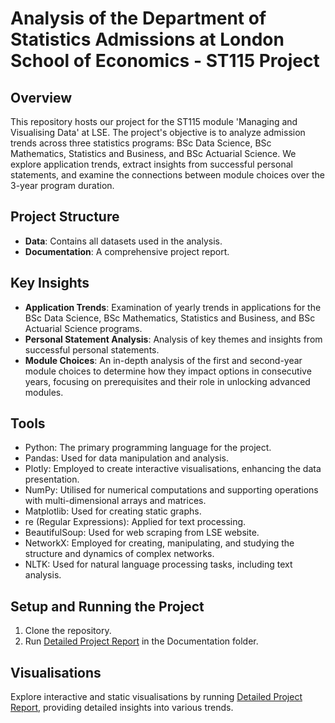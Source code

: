 # Analysis of the Department of Statistics Admissions at London School of Economics - ST115 Project

## Overview

This repository hosts our project for the ST115 module 'Managing and Visualising Data' at LSE. The project's objective is to analyze admission trends across three statistics programs: BSc Data Science, BSc Mathematics, Statistics and Business, and BSc Actuarial Science. We explore application trends, extract insights from successful personal statements, and examine the connections between module choices over the 3-year program duration.

## Project Structure

- **Data**: Contains all datasets used in the analysis.
- **Documentation**: A comprehensive project report.

## Key Insights

- **Application Trends**: Examination of yearly trends in applications for the BSc Data Science, BSc Mathematics, Statistics and Business, and BSc Actuarial Science programs.
- **Personal Statement Analysis**: Analysis of key themes and insights from successful personal statements.
- **Module Choices**: An in-depth analysis of the first and second-year module choices to determine how they impact options in consecutive years, focusing on prerequisites and their role in unlocking advanced modules.

## Tools

- Python: The primary programming language for the project.
- Pandas: Used for data manipulation and analysis.
- Plotly: Employed to create interactive visualisations, enhancing the data presentation.
- NumPy: Utilised for numerical computations and supporting operations with multi-dimensional arrays and matrices.
- Matplotlib: Used for creating static graphs.
- re (Regular Expressions): Applied for text processing.
- BeautifulSoup: Used for web scraping from LSE website.
- NetworkX: Employed for creating, manipulating, and studying the structure and dynamics of complex networks.
- NLTK: Used for natural language processing tasks, including text analysis.

## Setup and Running the Project

1. Clone the repository.
2. Run [Detailed Project Report](Documentation/Final_Report.ipynb) in the Documentation folder.

## Visualisations

Explore interactive and static visualisations by running [Detailed Project Report](Documentation/Final_Report.ipynb), providing detailed insights into various trends.

